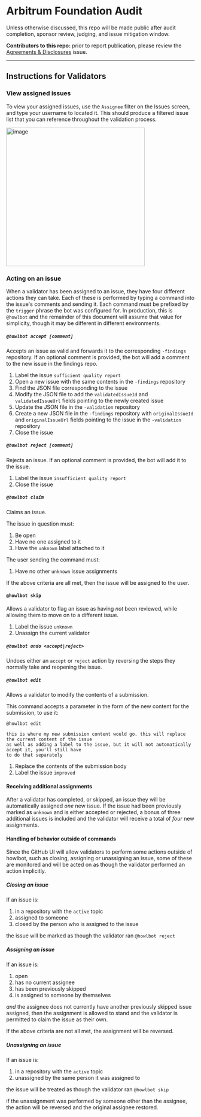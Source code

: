 # Arbitrum Foundation Audit

Unless otherwise discussed, this repo will be made public after audit completion, sponsor review, judging, and issue mitigation window.

**Contributors to this repo:** prior to report publication, please review the [Agreements & Disclosures](https://github.com/code-423n4/2024-05-arbitrum-foundation-validation/issues/1) issue.

---


## Instructions for Validators

### View assigned issues

To view your assigned issues, use the `Assignee` filter on the Issues screen, and type your username to located it. This should produce a filtered issue list that you can reference throughout the validation process.

<img width="370" alt="image" src="https://github.com/code-423n4/2024-05-loop-validation/assets/84729667/6c1ef81c-2ceb-4505-8f61-3b14473d24ec">

### Acting on an issue

When a validator has been assigned to an issue, they have four different actions they can take.
Each of these is performed by typing a command into the issue's comments and sending it. Each
command must be prefixed by the `trigger` phrase the bot was configured for. In production, this
is `@howlbot` and the remainder of this document will assume that value for simplicity, though it
may be different in different environments.

##### `@howlbot accept [comment]`

Accepts an issue as valid and forwards it to the corresponding `-findings` repository. If an
optional comment is provided, the bot will add a comment to the new issue in the findings repo.

1. Label the issue `sufficient quality report`
2. Open a new issue with the same contents in the `-findings` repository
3. Find the JSON file corresponding to the issue
4. Modify the JSON file to add the `validatedIssueId` and `validatedIssueUrl` fields pointing to the newly created issue
5. Update the JSON file in the `-validation` repository
6. Create a new JSON file in the `-findings` repository with `originalIssueId` and `originalIssueUrl` fields pointing to the issue in the `-validation` repository
7. Close the issue

##### `@howlbot reject [comment]`

Rejects an issue. If an optional comment is provided, the bot will add it to the issue.

1. Label the issue `insufficient quality report`
2. Close the issue

##### `@howlbot claim`

Claims an issue.

The issue in question must:

1. Be open
2. Have no one assigned to it
3. Have the `unknown` label attached to it

The user sending the command must:

1. Have no other `unknown` issue assignments

If the above criteria are all met, then the issue will be assigned to the user.

#### `@howlbot skip`

Allows a validator to flag an issue as having *not* been reviewed, while allowing them to move on to a different issue.

1. Label the issue `unknown`
2. Unassign the current validator

##### `@howlbot undo <accept|reject>`

Undoes either an `accept` or `reject` action by reversing the steps they normally take and reopening the issue.

##### `@howlbot edit`

Allows a validator to modify the contents of a submission.

This command accepts a parameter in the form of the new content for the submission, to use it:

```
@howlbot edit

this is where my new submission content would go. this will replace the current content of the issue
as well as adding a label to the issue, but it will not automatically accept it, you'll still have
to do that separately
```

1. Replace the contents of the submission body
2. Label the issue `improved`

#### Receiving additional assignments

After a validator has completed, or skipped, an issue they will be automatically assigned *one* new
issue. If the issue had been previously marked as `unknown` and is either accepted or rejected, a
bonus of three additional issues is included and the validator will receive a total of *four* new
assignments.

#### Handling of behavior outside of commands

Since the GitHub UI will allow validators to perform some actions outside of howlbot, such as
closing, assigning or unassigning an issue, some of these are monitored and will be acted on as
though the validator performed an action implicitly.

##### Closing an issue

If an issue is:

1. in a repository with the `active` topic
2. assigned to someone
3. closed by the person who is assigned to the issue

the issue will be marked as though the validator ran `@howlbot reject`

##### Assigning an issue

If an issue is:

1. open
2. has no current assignee
3. has been previously skipped
4. is assigned to someone by themselves

*and* the assignee does not currently have another previously skipped issue assigned, then the
assignment is allowed to stand and the validator is permitted to claim the issue as their own.

If the above criteria are not all met, the assignment will be reversed.

##### Unassigning an issue

If an issue is:

1. in a repository with the `active` topic
2. unassigned by the same person it was assigned to

the issue will be treated as though the validator ran `@howlbot skip`

if the unassignment was performed by someone other than the assignee, the action will be reversed
and the original assignee restored.
